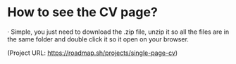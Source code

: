 # How to see the CV page?

· Simple, you just need to download the .zip file, unzip it so all the files are in the same folder and double click it so it open on your browser.

(Project URL: https://roadmap.sh/projects/single-page-cv)
